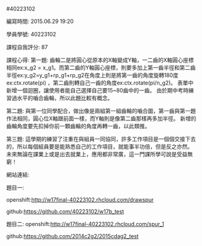 #40223102

編寫時間: 2015.06.29 19:20

學員學號: 40223102

課程自我評分: 87

課程心得:
第一題:
齒輪二是將圓心從原本的X軸變成Y軸，一二齒的X軸圓心座標相同ex:x_g2 = x_g1。而第二齒的Y軸圓心座標，則要多加上第一齒半徑和第二齒半徑ex:y_g2=y_g1+rp_g1+rp_g2在角度上則是將第一齒的角度旋轉180度ex:ctx.rotate(pi) ，第二齒則轉自己一齒的角度ex:ctx.rotate(pi/n_g2)。
表單中新增一個迴圈，讓使用者能自己選擇自己要15~80齒中的一齒。
由於期中考時練習過水平的嚙合齒輪，所以此題比較有概念。

第二題:
與第一位同學配合，做出像是兩組第一組齒輪的嚙合圖，第一齒與第一題作法相同，圓心位X軸跟前面一樣，而Y軸則是像第二齒那樣再多加半徑。
新增的齒輪角度要先扣掉你前一顆齒輪的角度再轉一齒，以此類推。

第三題:
這學期的練習了注重在與組員一同協同，許多工作項目是一個個交接下去的，所以每個組員要是能熟悉自己的工作項目，就能事半功倍，但是反之亦然。
未來無論在課業上或是出去就業上，應用都非常廣，這一門課所學可說是受益無窮！

網站連結:

題目一:

openshift:http://w17final-40223102.rhcloud.com/drawspur

github:https://github.com/40223102/w17b_test

題目二:
openshift:http://w17final-40223102.rhcloud.com/spur_1

github:https://github.com/2014c2g2/2015cdag2_test















